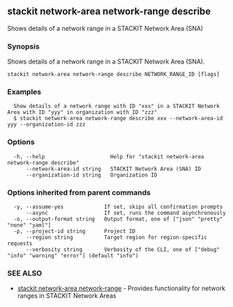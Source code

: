 ## stackit network-area network-range describe

Shows details of a network range in a STACKIT Network Area (SNA)

### Synopsis

Shows details of a network range in a STACKIT Network Area (SNA).

```
stackit network-area network-range describe NETWORK_RANGE_ID [flags]
```

### Examples

```
  Show details of a network range with ID "xxx" in a STACKIT Network Area with ID "yyy" in organization with ID "zzz"
  $ stackit network-area network-range describe xxx --network-area-id yyy --organization-id zzz
```

### Options

```
  -h, --help                     Help for "stackit network-area network-range describe"
      --network-area-id string   STACKIT Network Area (SNA) ID
      --organization-id string   Organization ID
```

### Options inherited from parent commands

```
  -y, --assume-yes             If set, skips all confirmation prompts
      --async                  If set, runs the command asynchronously
  -o, --output-format string   Output format, one of ["json" "pretty" "none" "yaml"]
  -p, --project-id string      Project ID
      --region string          Target region for region-specific requests
      --verbosity string       Verbosity of the CLI, one of ["debug" "info" "warning" "error"] (default "info")
```

### SEE ALSO

* [stackit network-area network-range](./stackit_network-area_network-range.md)	 - Provides functionality for network ranges in STACKIT Network Areas

